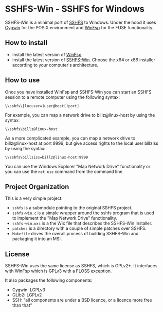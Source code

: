 # SSHFS-Win - SSHFS for Windows

SSHFS-Win is a minimal port of [SSHFS](https://github.com/libfuse/sshfs) to Windows. Under the hood it uses [Cygwin](https://cygwin.com) for the POSIX environment and [WinFsp](https://github.com/billziss-gh/winfsp) for the FUSE functionality.

## How to install

- Install the latest version of [WinFsp](https://github.com/billziss-gh/winfsp/releases/latest).
- Install the latest version of [SSHFS-Win](https://github.com/billziss-gh/sshfs-win/releases/latest). Choose the x64 or x86 installer according to your computer's architecture.

## How to use

Once you have installed WinFsp and SSHFS-Win you can start an SSHFS session to a remote computer using the following syntax:

    \\sshfs\[locuser=]user@host[!port]

For example, you can map a network drive to billz@linux-host by using the syntax:

    \\sshfs\billz@linux-host

As a more complicated example, you can map a network drive to billz@linux-host at port 9999, but give access rights to the local user billziss by using the syntax:

    \\sshfs\billziss=billz@linux-host!9999

You can use the Windows Explorer "Map Network Drive" functionality or you can use the `net use` command from the command line.

## Project Organization

This is a very simple project:

- `sshfs` is a submodule pointing to the original SSHFS project.
- `sshfs-win.c` is a simple wrapper around the sshfs program that is used to implement the "Map Network Drive" functionality.
- `sshfs-win.wxs` is a the Wix file that describes the SSHFS-Win installer.
- `patches` is a directory with a couple of simple patches over SSHFS.
- `Makefile` drives the overall process of building SSHFS-Win and packaging it into an MSI.

## License

SSHFS-Win uses the same license as SSHFS, which is GPLv2+. It interfaces with WinFsp which is GPLv3 with a FLOSS exception.

It also packages the following components:

- Cygwin: LGPLv3
- GLib2: LGPLv2
- SSH: "all components are under a BSD licence, or a licence more free than that"
